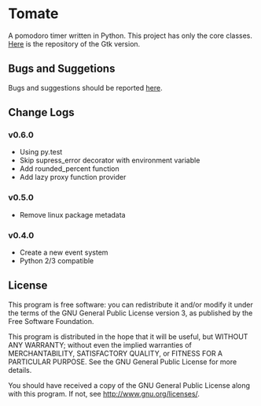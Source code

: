 Tomate
======

A pomodoro timer written in Python. This project has only the core classes.
[Here][1] is the repository of the Gtk version.

Bugs and Suggetions
-------------------

Bugs and suggestions should be reported [here][2].

Change Logs
-----------

### v0.6.0

- Using py.test
- Skip supress\_error decorator with environment variable
- Add rounded\_percent function
- Add lazy proxy function provider

### v0.5.0

- Remove linux package metadata

### v0.4.0

- Create a new event system
- Python 2/3 compatible

License
-------

This program is free software: you can redistribute it and/or modify it
under the terms of the GNU General Public License version 3, as published
by the Free Software Foundation.

This program is distributed in the hope that it will be useful, but
WITHOUT ANY WARRANTY; without even the implied warranties of
MERCHANTABILITY, SATISFACTORY QUALITY, or FITNESS FOR A PARTICULAR
PURPOSE.  See the GNU General Public License for more details.

You should have received a copy of the GNU General Public License along
with this program.  If not, see <http://www.gnu.org/licenses/>.

[1]: https://github.com/eliostvs/tomate-gtk
[2]: https://github.com/eliostvs/tomate/issues
